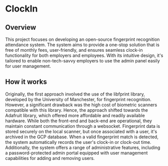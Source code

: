 # ClockIn

## Overview
This project focuses on developing an open-source fingerprint recognition attendance system. The system aims to provide a one-stop solution that is free of monthly fees, user-friendly, and ensures seamless clock-in functionality for both employers and employees. With its intuitive design, it's tailored to enable non-tech-savvy employers to use the admin panel easily for user management.

## How it works
Originally, the first approach involved the use of the libfprint library, developed by the University of Manchester, for fingerprint recognition. However, a significant drawback was the high cost of biometric scanners compatible with this library. Hence, the approach shifted towards the Adafruit library, which offered more affordable and readily available hardware. While both the front-end and back-end are operational, they maintain constant communication through a websocket. Fingerprint data is stored securely on the local scanner, but once associated with a user, it's archived in the GCP database. When a valid fingerprint match is detected, the system automatically records the user's clock-in or clock-out time. Additionally, the system offers a range of administrative features, including a password-protected admin portal equipped with user management capabilities for adding and removing users.
